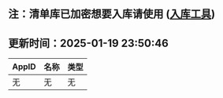 ## 注：清单库已加密想要入库请使用 ([入库工具](https://github.com/BlankTMing/ManifestAutoUpdate/releases))

## 更新时间：2025-01-19 23:50:46
| AppID | 名称 | 类型  |
| :-------------------- | :----------------------------- | :----------- |
| 无 | 无 | 无 |
